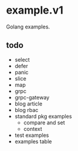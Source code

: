 # example.v1
Golang examples.


## todo

- select
- defer
- panic
- slice
- map
- grpc
- grpc-gateway
- blog article
- blog rbac
- standard pkg examples
  - compare and set
  - context
- test examples
- examples table